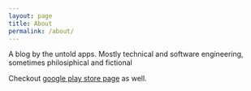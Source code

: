 ```yaml
---
layout: page
title: About
permalink: /about/
---
```


A blog by the untold apps. Mostly technical and software engineering, sometimes
  philosiphical and fictional

Checkout [google play store page](https://play.google.com/store/apps/developer?id=The+Untold+Apps) as well.